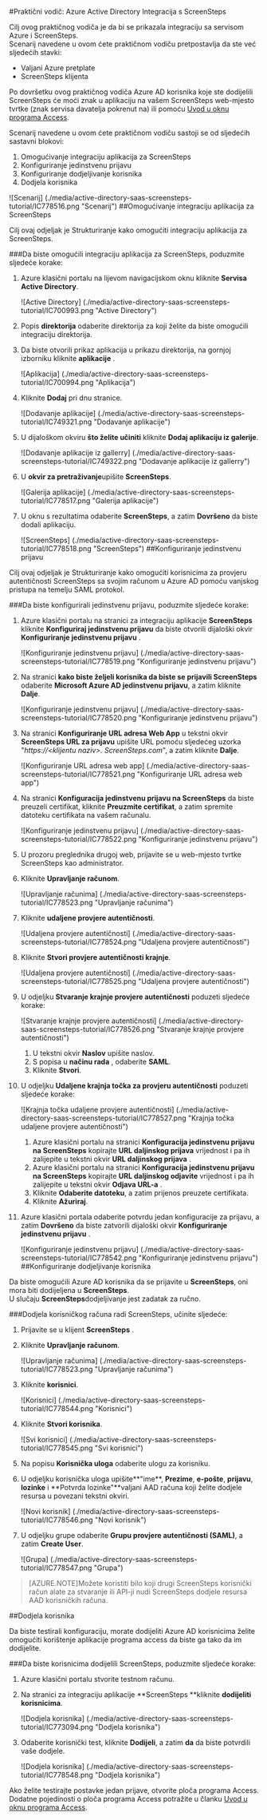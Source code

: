 <properties 
    pageTitle="Praktični vodič: Azure Active Directory Integracija s ScreenSteps | Microsoft Azure" 
    description="Saznajte kako koristiti ScreenSteps s Azure Active Directory da biste omogućili jedinstvenu prijavu, automatiziranog dodjele resursa i više!" 
    services="active-directory" 
    authors="jeevansd"  
    documentationCenter="na" 
    manager="femila"/>
<tags 
    ms.service="active-directory" 
    ms.devlang="na" 
    ms.topic="article" 
    ms.tgt_pltfrm="na" 
    ms.workload="identity" 
    ms.date="09/26/2016" 
    ms.author="jeedes" />

#<a name="tutorial-azure-active-directory-integration-with-screensteps"></a>Praktični vodič: Azure Active Directory Integracija s ScreenSteps
  
Cilj ovog praktičnog vodiča je da bi se prikazala integraciju sa servisom Azure i ScreenSteps.  
Scenarij navedene u ovom ćete praktičnom vodiču pretpostavlja da ste već sljedećih stavki:

-   Valjani Azure pretplate
-   ScreenSteps klijenta
  
Po dovršetku ovog praktičnog vodiča Azure AD korisnika koje ste dodijelili ScreenSteps će moći znak u aplikaciju na vašem ScreenSteps web-mjesto tvrtke (znak servisa davatelja pokrenut na) ili pomoću [Uvod u oknu programa Access](active-directory-saas-access-panel-introduction.md).
  
Scenarij navedene u ovom ćete praktičnom vodiču sastoji se od sljedećih sastavni blokovi:

1.  Omogućivanje integraciju aplikacija za ScreenSteps
2.  Konfiguriranje jedinstvenu prijavu
3.  Konfiguriranje dodjeljivanje korisnika
4.  Dodjela korisnika

![Scenarij] (./media/active-directory-saas-screensteps-tutorial/IC778516.png "Scenarij")
##<a name="enabling-the-application-integration-for-screensteps"></a>Omogućivanje integraciju aplikacija za ScreenSteps
  
Cilj ovaj odjeljak je Strukturiranje kako omogućiti integraciju aplikacija za ScreenSteps.

###<a name="to-enable-the-application-integration-for-screensteps-perform-the-following-steps"></a>Da biste omogućili integraciju aplikacija za ScreenSteps, poduzmite sljedeće korake:

1.  Azure klasični portalu na lijevom navigacijskom oknu kliknite **Servisa Active Directory**.

    ![Active Directory] (./media/active-directory-saas-screensteps-tutorial/IC700993.png "Active Directory")

2.  Popis **direktorija** odaberite direktorija za koji želite da biste omogućili integraciju direktorija.

3.  Da biste otvorili prikaz aplikacija u prikazu direktorija, na gornjoj izborniku kliknite **aplikacije** .

    ![Aplikacija] (./media/active-directory-saas-screensteps-tutorial/IC700994.png "Aplikacija")

4.  Kliknite **Dodaj** pri dnu stranice.

    ![Dodavanje aplikacije] (./media/active-directory-saas-screensteps-tutorial/IC749321.png "Dodavanje aplikacije")

5.  U dijaloškom okviru **što želite učiniti** kliknite **Dodaj aplikaciju iz galerije**.

    ![Dodavanje aplikacije iz gallerry] (./media/active-directory-saas-screensteps-tutorial/IC749322.png "Dodavanje aplikacije iz gallerry")

6.  U **okvir za pretraživanje**upišite **ScreenSteps**.

    ![Galerija aplikacije] (./media/active-directory-saas-screensteps-tutorial/IC778517.png "Galerija aplikacije")

7.  U oknu s rezultatima odaberite **ScreenSteps**, a zatim **Dovršeno** da biste dodali aplikaciju.

    ![ScreenSteps] (./media/active-directory-saas-screensteps-tutorial/IC778518.png "ScreenSteps")
##<a name="configuring-single-sign-on"></a>Konfiguriranje jedinstvenu prijavu
  
Cilj ovaj odjeljak je Strukturiranje kako omogućiti korisnicima za provjeru autentičnosti ScreenSteps sa svojim računom u Azure AD pomoću vanjskog pristupa na temelju SAML protokol.

###<a name="to-configure-single-sign-on-perform-the-following-steps"></a>Da biste konfigurirali jedinstvenu prijavu, poduzmite sljedeće korake:

1.  Azure klasični portalu na stranici za integraciju aplikacije **ScreenSteps** kliknite **Konfiguriraj jedinstvenu prijavu** da biste otvorili dijaloški okvir **Konfiguriranje jedinstvenu prijavu** .

    ![Konfiguriranje jedinstvenu prijavu] (./media/active-directory-saas-screensteps-tutorial/IC778519.png "Konfiguriranje jedinstvenu prijavu")

2.  Na stranici **kako biste željeli korisnika da biste se prijavili ScreenSteps** odaberite **Microsoft Azure AD jedinstvenu prijavu**, a zatim kliknite **Dalje**.

    ![Konfiguriranje jedinstvenu prijavu] (./media/active-directory-saas-screensteps-tutorial/IC778520.png "Konfiguriranje jedinstvenu prijavu")

3.  Na stranici **Konfiguriranje URL adresa Web App** u tekstni okvir **ScreenSteps URL za prijavu** upišite URL pomoću sljedećeg uzorka "*https://\<klijentu naziv\>. ScreenSteps.com*", a zatim kliknite **Dalje**.

    ![Konfiguriranje URL adresa web app] (./media/active-directory-saas-screensteps-tutorial/IC778521.png "Konfiguriranje URL adresa web app")

4.  Na stranici **Konfiguracija jedinstvenu prijavu na ScreenSteps** da biste preuzeli certifikat, kliknite **Preuzmite certifikat**, a zatim spremite datoteku certifikata na vašem računalu.

    ![Konfiguriranje jedinstvenu prijavu] (./media/active-directory-saas-screensteps-tutorial/IC778522.png "Konfiguriranje jedinstvenu prijavu")

5.  U prozoru preglednika drugoj web, prijavite se u web-mjesto tvrtke ScreenSteps kao administrator.

6.  Kliknite **Upravljanje računom**.

    ![Upravljanje računima] (./media/active-directory-saas-screensteps-tutorial/IC778523.png "Upravljanje računima")

7.  Kliknite **udaljene provjere autentičnosti**.

    ![Udaljena provjere autentičnosti] (./media/active-directory-saas-screensteps-tutorial/IC778524.png "Udaljena provjere autentičnosti")

8.  Kliknite **Stvori provjere autentičnosti krajnje**.

    ![Udaljena provjere autentičnosti] (./media/active-directory-saas-screensteps-tutorial/IC778525.png "Udaljena provjere autentičnosti")

9.  U odjeljku **Stvaranje krajnje provjere autentičnosti** poduzeti sljedeće korake:

    ![Stvaranje krajnje provjere autentičnosti] (./media/active-directory-saas-screensteps-tutorial/IC778526.png "Stvaranje krajnje provjere autentičnosti")

    1.  U tekstni okvir **Naslov** upišite naslov.
    2.  S popisa u **načinu rada** , odaberite **SAML**.
    3.  Kliknite **Stvori**.

10. U odjeljku **Udaljene krajnja točka za provjeru autentičnosti** poduzeti sljedeće korake:

    ![Krajnja točka udaljene provjere autentičnosti] (./media/active-directory-saas-screensteps-tutorial/IC778527.png "Krajnja točka udaljene provjere autentičnosti")

    1.  Azure klasični portalu na stranici **Konfiguracija jedinstvenu prijavu na ScreenSteps** kopirajte **URL daljinskog prijava** vrijednost i pa ih zalijepite u tekstni okvir **URL daljinskog prijava** .
    2.  Azure klasični portalu na stranici **Konfiguracija jedinstvenu prijavu na ScreenSteps** kopirajte **URL daljinskog odjavite** vrijednost i pa ih zalijepite u tekstni okvir **Odjava URL-a** .
    3.  Kliknite **Odaberite datoteku**, a zatim prijenos preuzete certifikata.
    4.  Kliknite **Ažuriraj**.

11. Azure klasični portala odaberite potvrdu jedan konfiguracije za prijavu, a zatim **Dovršeno** da biste zatvorili dijaloški okvir **Konfiguriranje jedinstvenu prijavu** .

    ![Konfiguriranje jedinstvenu prijavu] (./media/active-directory-saas-screensteps-tutorial/IC778542.png "Konfiguriranje jedinstvenu prijavu")
##<a name="configuring-user-provisioning"></a>Konfiguriranje dodjeljivanje korisnika
  
Da biste omogućili Azure AD korisnika da se prijavite u **ScreenSteps**, oni mora biti dodijeljena u **ScreenSteps**.  
U slučaju **ScreenSteps**dodjeljivanje jest zadatak za ručno.

###<a name="to-provision-a-user-account-to-screensteps-perform-the-following-steps"></a>Dodjela korisničkog računa radi ScreenSteps, učinite sljedeće:

1.  Prijavite se u klijent **ScreenSteps** .

2.  Kliknite **Upravljanje računom**.

    ![Upravljanje računima] (./media/active-directory-saas-screensteps-tutorial/IC778523.png "Upravljanje računima")

3.  Kliknite **korisnici**.

    ![Korisnici] (./media/active-directory-saas-screensteps-tutorial/IC778544.png "Korisnici")

4.  Kliknite **Stvori korisnika**.

    ![Svi korisnici] (./media/active-directory-saas-screensteps-tutorial/IC778545.png "Svi korisnici")

5.  Na popisu **Korisnička uloga** odaberite ulogu za korisniku.

6.  U odjeljku korisnička uloga upišite**"ime**, **Prezime**, **e-pošte**, **prijavu**, **lozinke** i **Potvrda lozinke"**valjani AAD računa koji želite dodjele resursa u povezani tekstni okviri.

    ![Novi korisnik] (./media/active-directory-saas-screensteps-tutorial/IC778546.png "Novi korisnik")

7.  U odjeljku grupe odaberite **Grupu provjere autentičnosti (SAML)**, a zatim **Create User**.

    ![Grupa] (./media/active-directory-saas-screensteps-tutorial/IC778547.png "Grupa")

>[AZURE.NOTE]Možete koristiti bilo koji drugi ScreenSteps korisnički račun alate za stvaranje ili API-ji nudi ScreenSteps dodjele resursa AAD korisničkih računa.

##<a name="assigning-users"></a>Dodjela korisnika
  
Da biste testirali konfiguraciju, morate dodijeliti Azure AD korisnicima želite omogućiti korištenje aplikacije programa access da biste ga tako da im dodijelite.

###<a name="to-assign-users-to-screensteps-perform-the-following-steps"></a>Da biste korisnicima dodijelili ScreenSteps, poduzmite sljedeće korake:

1.  Azure klasični portalu stvorite testnom računu.

2.  Na stranici za integraciju aplikacije **ScreenSteps **kliknite **dodijeliti korisnicima**.

    ![Dodjela korisnika] (./media/active-directory-saas-screensteps-tutorial/IC773094.png "Dodjela korisnika")

3.  Odaberite korisnički test, kliknite **Dodijeli**, a zatim **da** da biste potvrdili vaše dodjele.

    ![Dodjela korisnika] (./media/active-directory-saas-screensteps-tutorial/IC778548.png "Dodjela korisnika")
  
Ako želite testirajte postavke jedan prijave, otvorite ploča programa Access. Dodatne pojedinosti o ploča programa Access potražite u članku [Uvod u oknu programa Access](active-directory-saas-access-panel-introduction.md).
